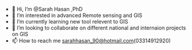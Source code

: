 - 👋 Hi, I’m @Sarah Hasan ,PhD
- 👀 I’m interested in advanced Remote sensing and GIS
- 🌱 I’m currently learning new tool relevent to GIS 
- 💞️ I’m looking to collaborate on different national and internaion projects on GIS
- 📫 How to reach me sarahhasan_90@hotmail.com(03314912920)

<!---
SarahLSGI/SarahLSGI is a ✨ special ✨ repository because its `README.md` (this file) appears on your GitHub profile.
You can click the Preview link to take a look at your changes.
--->
